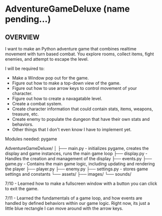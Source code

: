 # AdventureGameDeluxe (name pending...)

## OVERVIEW

I want to make an Python adventure game that combines realtime movement with turn based combat. You explore rooms, collect items, fight enemies,
    and attempt to escape the level.

I will be required to:

- Make a Window pop out for the game.
- Figure out how to make a top-down view of the game.
- Figure out how to use arrow keys to control movement of your character.
- Figure out how to create a navagatable level.
- Create a combat system.
- Create character information that could contain stats, items, weapons, treasure, etc.
- Create enemy to populate the dungeon that have their own stats and behaviors.
- Other things that I don't even know I have to implement yet.

Modules needed: 
    pygame
    
AdventureGameDeluxe/
│
├── main.py - initializes pygame, creates the display and game instances, runs the main game loop
├── display.py - Handles the creation and management of the display
├── events.py 
├── game.py - Contains the main game logic, including updating and rendering the player
├── player.py 
├── enemy.py
├── settings.py - stores game settings and constants
└── assets/
    ├── images/
    └── sounds/

7/10 - Learned how to make a fullscreen window with a button you can click to exit the game.

7/11 - Learned the fundamentals of a game loop, and how events are handled by defined behaviors within our game logic. Right now, its just a little blue rectangle I can move around with the arrow keys.

